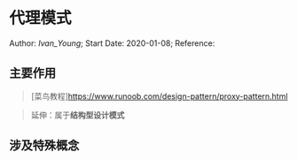# 代理模式
Author: *Ivan_Young*;
Start Date: 2020-01-08;
Reference:

## 主要作用

>

>[菜鸟教程]<https://www.runoob.com/design-pattern/proxy-pattern.html>

>延伸：属于**结构型设计模式**

>

## 涉及特殊概念

>